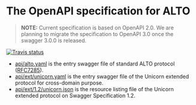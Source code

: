 # The OpenAPI specification for ALTO

> **NOTE:** Current specification is based on OpenAPI 2.0. We are planning to
> migrate the specification to OpenAPI 3.0 once the swagger 3.0.0 is released.

[![Travis status](https://img.shields.io/travis/openalto/alto-swagger/spec.svg)](https://travis-ci.org/openalto/alto-swagger)

- [api/alto.yaml](https://github.com/openalto/alto-swagger/raw/spec/api/alto.yaml) is
  the entry swagger file of standard ALTO protocol
  ([RFC7285](https://tools.ietf.org/html/rfc7285)).
- [api/ext/unicorn.yaml](https://github.com/openalto/alto-swagger/raw/spec/api/ext/unicorn.yaml) is
  the entry swagger file of the Unicorn extended protocol for cross-domain
  purpose.
- [api/ext/1.2/unicorn.json](https://github.com/openalto/alto-swagger/raw/spec/api/ext/1.2/unicorn.json)
  is the resource listing file of the Unicorn extended protocol on Swagger
  Specification 1.2.
